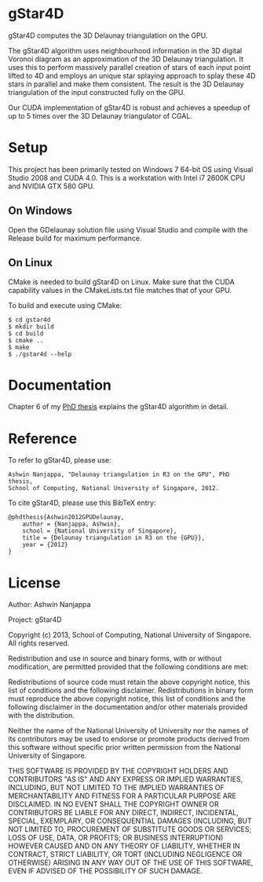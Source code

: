 gStar4D
=======

gStar4D computes the 3D Delaunay triangulation on the GPU.

The gStar4D algorithm uses neighbourhood information in the 3D digital Voronoi
diagram as an approximation of the 3D Delaunay triangulation. It uses this to
perform massively parallel creation of stars of each input point lifted to 4D
and employs an unique star splaying approach to splay these 4D stars in
parallel and make them consistent.
The result is the 3D Delaunay triangulation of the input constructed fully on
the GPU.

Our CUDA implementation of gStar4D is robust and achieves a speedup of up to 5
times over the 3D Delaunay triangulator of CGAL.

Setup
=====

This project has been primarily tested on Windows 7 64-bit OS using Visual
Studio 2008 and CUDA 4.0.
This is a workstation with Intel i7 2600K CPU and
NVIDIA GTX 580 GPU.

On Windows
----------

Open the GDelaunay solution file using Visual Studio and
compile with the Release build for maximum performance.

On Linux
--------

CMake is needed to build gStar4D on Linux. Make sure that the CUDA
capability values in the CMakeLists.txt file matches that of your GPU.

To build and execute using CMake:

    $ cd gstar4d
    $ mkdir build
    $ cd build
    $ cmake ..
    $ make
    $ ./gstar4d --help

Documentation
=============

Chapter 6 of my [PhD thesis](http://ash.daariga.com/papers/gdel3d-thesis.pdf)
explains the gStar4D algorithm in detail.

Reference
=========

To refer to gStar4D, please use:

    Ashwin Nanjappa, "Delaunay triangulation in R3 on the GPU", PhD thesis,
    School of Computing, National University of Singapore, 2012.

To cite gStar4D, please use this BibTeX entry:

    @phdthesis{Ashwin2012GPUDelaunay,
        author = {Nanjappa, Ashwin},
        school = {National University of Singapore},
        title = {Delaunay triangulation in R3 on the {GPU}},
        year = {2012}
    }

License
=======

Author: Ashwin Nanjappa

Project: gStar4D

Copyright (c) 2013, School of Computing, National University of Singapore. 
All rights reserved.

Redistribution and use in source and binary forms, with or without modification,
are permitted provided that the following conditions are met:

Redistributions of source code must retain the above copyright notice, this list of
conditions and the following disclaimer. Redistributions in binary form must reproduce
the above copyright notice, this list of conditions and the following disclaimer
in the documentation and/or other materials provided with the distribution. 

Neither the name of the National University of University nor the names of its contributors
may be used to endorse or promote products derived from this software without specific
prior written permission from the National University of Singapore. 

THIS SOFTWARE IS PROVIDED BY THE COPYRIGHT HOLDERS AND CONTRIBUTORS "AS IS" AND ANY
EXPRESS OR IMPLIED WARRANTIES, INCLUDING, BUT NOT LIMITED TO THE IMPLIED WARRANTIES 
OF MERCHANTABILITY AND FITNESS FOR A PARTICULAR PURPOSE ARE DISCLAIMED. IN NO EVENT
SHALL THE COPYRIGHT OWNER OR CONTRIBUTORS BE LIABLE FOR ANY DIRECT, INDIRECT,
INCIDENTAL, SPECIAL, EXEMPLARY, OR CONSEQUENTIAL DAMAGES (INCLUDING, BUT NOT LIMITED
TO, PROCUREMENT OF SUBSTITUTE  GOODS OR SERVICES; LOSS OF USE, DATA, OR PROFITS; OR
BUSINESS INTERRUPTION) HOWEVER CAUSED AND ON ANY THEORY OF LIABILITY, WHETHER IN
CONTRACT, STRICT LIABILITY, OR TORT (INCLUDING NEGLIGENCE OR OTHERWISE) ARISING IN
ANY WAY OUT OF THE USE OF THIS SOFTWARE, EVEN IF ADVISED OF THE POSSIBILITY OF SUCH
DAMAGE.

